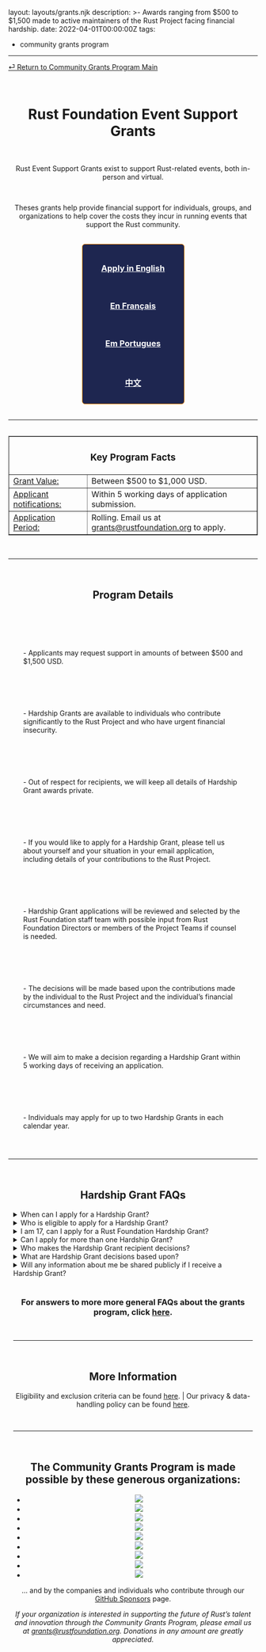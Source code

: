 layout: layouts/grants.njk
description: >-
   Awards ranging from $500 to $1,500 made to active maintainers of the Rust
   Project facing financial hardship.
date: 2022-04-01T00:00:00Z
tags:
   - community grants program
---
[⏎ Return to Community Grants Program Main](/grants/)

<br>
<center><h1>Rust Foundation Event Support Grants</h1>
<div>
<br>
<p>Rust Event Support Grants exist to support Rust-related events, both in-person and virtual.</p>
<br>
<p>Theses grants help provide financial support for individuals, groups, and organizations to help cover the costs they incur in running events that support the Rust community.</p>
<br>

<style>
  .bordered {
    width: 175px;
    max-width: 100%;
    text-align: center;
    color: #FFFFFF;
    height: auto;
    padding: 15px;
    border: 1px solid darkorange;
    border-radius: 6px;
    background-color: #1E2650
  }
</style>

<div class="bordered">
<h3><a href = "https://app.smarterselect.com/programs/80971-Rust-Foundation" style="color:#FFFFFF";>Apply in English</a></h3>
<br>
<h3><a href = "https://app.smarterselect.com/programs/81295-Rust-Foundation" style="color:#FFFFFF";>En Français</a></h3>
<br>
<h3><a href = "https://app.smarterselect.com/programs/81297-Rust-Foundation" style="color:#FFFFFF";>Em Portugues</a></h3>
<br>
<h3><a href = "https://app.smarterselect.com/programs/81296-Rust-Foundation" style="color:#FFFFFF";>中文</a></h3>
</center>
</div>


<br>
<hr>

<center><table>
<table border="”4″"><th colspan="2"><h3>Key Program Facts</h3></th>
  <tr>
    <td><u>Grant Value:</u></td>
    <td>Between $500 to $1,000 USD.</td>
  </tr>
  <tr>
    <td><u>Applicant notifications:</u</td>
    <td>Within 5 working days of application submission.</td>
  </tr>
  <tr>
    <td><u>Application Period:</u></td>
    <td>Rolling. Email us at <a href = "mailto: grants@rustfoundation.org">grants@rustfoundation.org</a> to apply.</td> 
  </tr>
 </table></center>
</div>
<br>
<hr>
<br>
<div><center><h2>Program Details</h2></center>
<br>
<br>

<style>
.detail1, .detail3, .detail5, .detail7, .detail9 {
  display: inline-block;
  padding: 10px 10px;
  margin: 20px;
  vertical-align: top;
}
.detail2, .detail4, .detail6, .detail8 {
  display: inline-block;  
  padding: 10px 10px;
  margin: 20px;
  vertical-align: top;
  }
</style>

<div class="detail1"><p>- Applicants may request support in amounts of between $500 and $1,500 USD.</p></div>

<div class="detail2"><p>- Hardship Grants are available to individuals who contribute significantly to the Rust Project and who have urgent financial insecurity.</p></div>

<div class="detail3"><p>- Out of respect for recipients, we will keep all details of Hardship Grant awards private. </p></div>

<div class="detail4"><p>- If you would like to apply for a Hardship Grant, please tell us about yourself and your situation in your email application, including details of your contributions to the Rust Project.</p></div>

<div class="detail5"><p>- Hardship Grant applications will be reviewed and selected by the Rust Foundation staff team with possible input from Rust Foundation Directors or members of the Project Teams if counsel is needed.</p></div>

<div class="detail6"><p>- The decisions will be made based upon the contributions made by the individual to the Rust Project and the individual’s financial circumstances and need.</p></div>

<div class="detail7"><p>- We will aim to make a decision regarding a Hardship Grant within 5 working days of receiving an application.</p></div>

<div class="detail8"><p>- Individuals may apply for up to two Hardship Grants in each calendar year.
</p></div>
<br>
<hr>
<br>
<center><h2>Hardship Grant FAQs</h2></center>

<style>
.details {
  text-align: left;
  margin: 10px;
  }

.details p {
  margin-bottom: 1em;
  line-height: normal;
}
    </style>

  <div class="details">

  <details>
  <summary>When can I apply for a Hardship Grant?</summary>
  <h3>The Hardship Grant application is open on an ongoing basis. Please visit <a href="/grants/hardship-grants/">this page</a> for more information and to apply.</h3>
</details>

<details>
  <summary>Who is eligible to apply for a Hardship Grant?</summary>
  <h3>Rust community members who contribute significantly to the Rust Project and who have urgent financial insecurity.</h3>
</details>

<details>
  <summary>I am 17, can I apply for a Rust Foundation Hardship Grant?</summary>
  <h3>You have to be 18 or older. We need to be mindful of different countries’ child labor laws, and laws that mean people under the age of 18 can’t enter into legal contracts.</h3>
</details>

<details>
  <summary>Can I apply for more than one Hardship Grant?</summary>
  <h3>You can apply for up to two Hardship Grants in each calendar year.</h3>
</details>

<details>
  <summary>Who makes the Hardship Grant recipient decisions?</summary>
  <h3>Hardship Grant applications will be reviewed and selected by the Rust Foundation staff team with possible input from Rust Foundation Directors or members of the Project Teams if counsel is needed.</h3>
</details>

<details>
  <summary>What are Hardship Grant decisions based upon?</summary>
  <h3>The decisions will be made based upon the contributions made by the individual to the Rust Project and community and the individual’s financial circumstances and needs</h3>
</details>

<details>
  <summary>Will any information about me be shared publicly if I receive a Hardship Grant?</summary>
  <h3>As a rule, the Rust Foundation will endeavor to keep details of any Hardship Grant application as private as possible, due to the sensitive circumstances under which someone might apply for a Hardship Grant.</h3>
</details>
<br>
<center><h3>For answers to more more general FAQs about the grants program, click  <a href="/grants-faqs/">here</a>.</center></h3>
<br>
<hr>
<br>

<center><h2>More Information</h2></center>

<p><center>Eligibility and exclusion criteria can be found <a href="/grants-eligibility/">here</a>. | Our privacy & data-handling policy can be found <a href="/policies/privacy-policy/">here</a>.

</p></center>
<br>

---
<br>

<center><h2>The Community Grants Program is made possible by these generous organizations:</h2></center>

<center><ul class="donorslist"><li><a href="https://www.activision.com/"><img src="/img/grants/activision.png" /></a></li><li><a href="https://aws.amazon.com/"><img src="/img/member/aws.png" /></a></li><li><a href="https://www.cargurus.com/"><img src="/img/grants/cargurus.png" /></a></li><li><a href="https://www.frontendmasters.com/"><img src="/img/grants/frontendmasters.png" /></a></li><li><a href="https://google.com/"><img src="/img/member/google.png" /></a></li><li><a href="https://www.huawei.com/"><img src="/img/member/huawei.png" /></a></li><li><a href="https://replit.com/"><img src="/img/grants/replit.png" /></a></li><li><a href="https://www.tag1consulting.com/"><img src="/img/member/tag1.png" /></a></li><li><a href="https://zama.ai/"><img src="/img/member/zama.png" /></a></li></ul></center>

<center><p>... and by the companies and individuals who contribute through our <a href="https://github.com/sponsors/rustfoundation">GitHub Sponsors</a> page.</p></center>

<center><p><i>If your organization is interested in supporting the future of Rust’s talent and innovation through the Community Grants Program, please email us at <a href="mailto:grants@rustfoundation.org">grants@rustfoundation.org</a>. Donations in any amount are greatly appreciated.</i></p></center>

</section>
